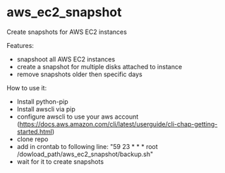 # aws_ec2_snapshot
Create snapshots for AWS EC2 instances

Features:
- snapshoot all AWS EC2 instances
- create a snapshot for multiple disks attached to instance
- remove snapshots older then specific days

How to use it:
- Install python-pip
- Install awscli via pip
- configure awscli to use your aws account (https://docs.aws.amazon.com/cli/latest/userguide/cli-chap-getting-started.html)
- clone repo
- add in crontab to following line: 
"59 23 * * *	root	/dowload_path/aws_ec2_snapshot/backup.sh"
- wait for it to create snapshots